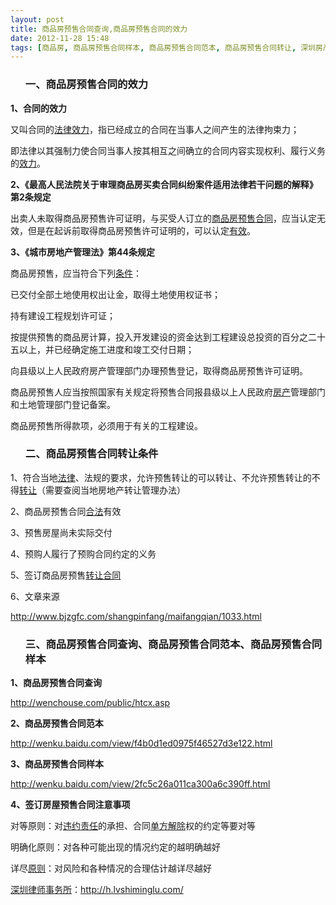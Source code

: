 ```yaml
---
layout: post
title: 商品房预售合同查询,商品房预售合同的效力
date: 2012-11-28 15:48
tags: [商品房, 商品房预售合同样本, 商品房预售合同范本, 商品房预售合同转让, 深圳房产律师咨询]
---
```

<ol>
<h3>一、商品房预售合同的效力</h3>
</ol>
<strong>1、合同的效力</strong>

又叫合同的<a href="http://h.lvshiminglu.com/law/900.html">法律效力</a>，指已经成立的合同在当事人之间产生的法律拘束力；

即法律以其强制力使合同当事人按其相互之间确立的合同内容实现权利、履行义务的<a href="http://h.lvshiminglu.com/law/803.html">效力</a>。

<strong>2、《最高人民法院关于审理商品房买卖合同纠纷案件适用法律若干问题的解释》第2条规定</strong>

出卖人未取得商品房预售许可证明，与买受人订立的<a href="http://h.lvshiminglu.com/law/59.html">商品房预售合同</a>，应当认定无效，但是在起诉前取得商品房预售许可证明的，可以认定<a href="http://h.lvshiminglu.com/law/887.html">有效</a>。

<strong>3、《城市房地产管理法》第44条规定</strong>

商品房预售，应当符合下列<a href="http://h.lvshiminglu.com/law/879.html">条件</a>：

已交付全部土地使用权出让金，取得土地使用权证书；

持有建设工程规划许可证；

按提供预售的商品房计算，投入开发建设的资金达到工程建设总投资的百分之二十五以上，并已经确定施工进度和竣工交付日期；

向县级以上人民政府房产管理部门办理预售登记，取得商品房预售许可证明。

商品房预售人应当按照国家有关规定将预售合同报县级以上人民政府<a href="http://h.lvshiminglu.com/law/category/estate">房产</a>管理部门和土地管理部门登记备案。

商品房预售所得款项，必须用于有关的工程建设。
<ol>
<h3>二、商品房预售合同转让条件</h3>
</ol>
1、符合当地<a href="http://h.lvshiminglu.com/law/762.html">法律</a>、法规的要求，允许预售转让的可以转让、不允许预售转让的不得<a href="http://h.lvshiminglu.com/law/759.html">转让</a>（需要查阅当地房地产转让管理办法）

2、商品房预售合同<a href="http://h.lvshiminglu.com/law/824.html">合法</a>有效

3、预售房屋尚未实际交付

4、预购人履行了预购合同约定的义务

5、签订商品房预售<a href="http://h.lvshiminglu.com/law/788.html">转让合同</a>

6、文章来源

http://www.bjzgfc.com/shangpinfang/maifangqian/1033.html
<ol>
<h3>三、商品房预售合同查询、商品房预售合同范本、商品房预售合同样本</h3>
</ol>
<strong>1、商品房预售合同查询</strong>

http://wenchouse.com/public/htcx.asp

<strong>2、商品房预售合同范本</strong>

http://wenku.baidu.com/view/f4b0d1ed0975f46527d3e122.html

<strong>3、商品房预售合同样本</strong>

http://wenku.baidu.com/view/2fc5c26a011ca300a6c390ff.html

<strong>4、签订房屋预售合同注意事项</strong>

对等原则：对<a href="http://h.lvshiminglu.com/law/726.html">违约责任</a>的承担、合同<a href="http://h.lvshiminglu.com/law/728.html">单方解除</a>权的约定等要对等

明确化原则：对各种可能出现的情况约定的越明确越好

详尽<a href="http://h.lvshiminglu.com/law/521.html">原则</a>：对风险和各种情况的合理估计越详尽越好

<a href="http://h.lvshiminglu.com/">深圳律师事务所</a>：<a href="http://h.lvshiminglu.com/">http://h.lvshiminglu.com/</a>

